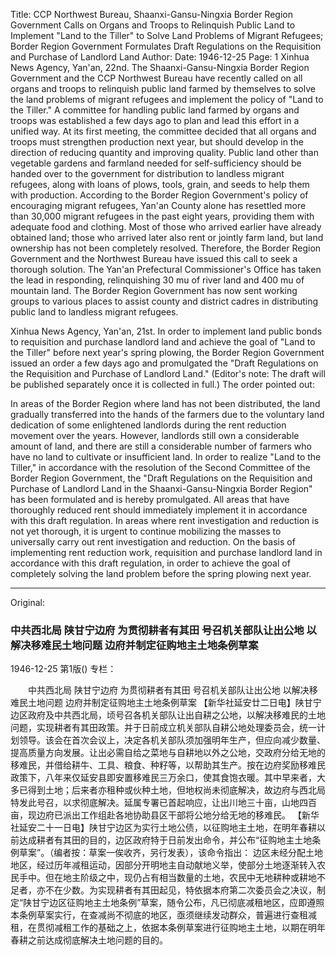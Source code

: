 Title: CCP Northwest Bureau, Shaanxi-Gansu-Ningxia Border Region Government Calls on Organs and Troops to Relinquish Public Land to Implement "Land to the Tiller" to Solve Land Problems of Migrant Refugees; Border Region Government Formulates Draft Regulations on the Requisition and Purchase of Landlord Land
Author:
Date: 1946-12-25
Page: 1
Xinhua News Agency, Yan'an, 22nd. The Shaanxi-Gansu-Ningxia Border Region Government and the CCP Northwest Bureau have recently called on all organs and troops to relinquish public land farmed by themselves to solve the land problems of migrant refugees and implement the policy of "Land to the Tiller." A committee for handling public land farmed by organs and troops was established a few days ago to plan and lead this effort in a unified way. At its first meeting, the committee decided that all organs and troops must strengthen production next year, but should develop in the direction of reducing quantity and improving quality. Public land other than vegetable gardens and farmland needed for self-sufficiency should be handed over to the government for distribution to landless migrant refugees, along with loans of plows, tools, grain, and seeds to help them with production. According to the Border Region Government's policy of encouraging migrant refugees, Yan'an County alone has resettled more than 30,000 migrant refugees in the past eight years, providing them with adequate food and clothing. Most of those who arrived earlier have already obtained land; those who arrived later also rent or jointly farm land, but land ownership has not been completely resolved. Therefore, the Border Region Government and the Northwest Bureau have issued this call to seek a thorough solution. The Yan'an Prefectural Commissioner's Office has taken the lead in responding, relinquishing 30 mu of river land and 400 mu of mountain land. The Border Region Government has now sent working groups to various places to assist county and district cadres in distributing public land to landless migrant refugees.

Xinhua News Agency, Yan'an, 21st. In order to implement land public bonds to requisition and purchase landlord land and achieve the goal of "Land to the Tiller" before next year's spring plowing, the Border Region Government issued an order a few days ago and promulgated the "Draft Regulations on the Requisition and Purchase of Landlord Land." (Editor's note: The draft will be published separately once it is collected in full.) The order pointed out:

In areas of the Border Region where land has not been distributed, the land gradually transferred into the hands of the farmers due to the voluntary land dedication of some enlightened landlords during the rent reduction movement over the years. However, landlords still own a considerable amount of land, and there are still a considerable number of farmers who have no land to cultivate or insufficient land. In order to realize "Land to the Tiller," in accordance with the resolution of the Second Committee of the Border Region Government, the "Draft Regulations on the Requisition and Purchase of Landlord Land in the Shaanxi-Gansu-Ningxia Border Region" has been formulated and is hereby promulgated. All areas that have thoroughly reduced rent should immediately implement it in accordance with this draft regulation. In areas where rent investigation and reduction is not yet thorough, it is urgent to continue mobilizing the masses to universally carry out rent investigation and reduction. On the basis of implementing rent reduction work, requisition and purchase landlord land in accordance with this draft regulation, in order to achieve the goal of completely solving the land problem before the spring plowing next year.



<hr /> 

Original: 


### 中共西北局  陕甘宁边府  为贯彻耕者有其田  号召机关部队让出公地  以解决移难民土地问题  边府并制定征购地主土地条例草案

1946-12-25
第1版()
专栏：

　　中共西北局
    陕甘宁边府
    为贯彻耕者有其田
    号召机关部队让出公地
    以解决移难民土地问题
    边府并制定征购地主土地条例草案
    【新华社延安廿二日电】陕甘宁边区政府及中共西北局，顷号召各机关部队让出自耕之公地，以解决移难民的土地问题，实现耕者有其田政策。并于日前成立机关部队自耕公地处理委员会，统一计划领导。该会在首次会议上，决定各机关部队须加强明年生产，但应向减少数量、提高质量方向发展。让出必需自给之菜地与自耕地以外之公地，交政府分给无地的移难民，并借给耕牛、工具、粮食、种籽等，以帮助其生产。按在边府奖励移难民政策下，八年来仅延安县即安置移难民三万余口，使其食饱衣暖。其中早来者，大多已得到土地；后来者亦租种或伙种土地，但地权尚未彻底解决，故边府与西北局特发此号召，以求彻底解决。延属专署已首起响应，让出川地三十亩，山地四百亩，现边府已派出工作组赴各地协助县区干部将公地分给无地的移难民。
    【新华社延安二十一日电】陕甘宁边区为实行土地公债，以征购地主土地，在明年春耕以前达成耕者有其田的目的，边区政府特于日前发出命令，并公布“征购地主土地条例草案”。（编者按：草案一俟收齐，另行发表），该命令指出：
    边区未经分配土地地区，经过历年减租运动，因部分开明地主自动献地义举，使部分土地逐渐转入农民手中。但在地主阶级之中，现仍占有相当数量的土地，农民中无地耕种或耕地不足者，亦不在少数。为实现耕者有其田起见，特依据本府第二次委员会之决议，制定“陕甘宁边区征购地主土地条例”草案，随令公布，凡已彻底减租地区，应即遵照本条例草案实行，在查减尚不彻底的地区，亟须继续发动群众，普遍进行查租减租，在贯彻减租工作的基础之上，依据本条例草案进行征购地主土地，以期在明年春耕之前达成彻底解决土地问题的目的。
